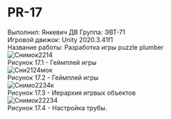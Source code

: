 # PR-17
Выполнил: Янкевич ДВ Группа: ЭВТ-71  
Игровой движок: Unity 2020.3.41f1  
Название работы: Разработка игры puzzle plumber  
![Снимок2214](https://user-images.githubusercontent.com/119736937/205522401-9990634a-ef56-4363-9470-fa5a4866c1a3.PNG)  
Рисунок 17.1 - Геймплей игры  
![Сни2124мок](https://user-images.githubusercontent.com/119736937/205522536-45dc3f77-9f44-422f-a99f-6a017dffb1ad.PNG)  
Рисунок 17.2 - Геймплей игры  
![Снимо2234к](https://user-images.githubusercontent.com/119736937/205522958-fe537fa6-5e9d-4a34-af36-8fe85a898be4.PNG)  
Рисунок 17.3 - Иерархия игрвых объектов  
![Снимок22234](https://user-images.githubusercontent.com/119736937/205523059-dd0b6621-3205-4d2d-a170-d61ea00cfee0.PNG)  
Рисунок 17.4 - Настройка трубы.  






